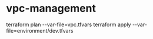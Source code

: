 # vpc-management
terraform plan --var-file=vpc.tfvars
terraform apply --var-file=environment/dev.tfvars